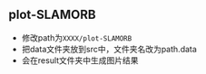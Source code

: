 plot-SLAMORB
-----
- 修改path为`XXXX/plot-SLAMORB`
- 把data文件夹放到src中，文件夹名改为path.data
- 会在result文件夹中生成图片结果
